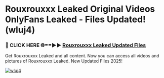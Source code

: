 # Rouxrouxxx Leaked Original Videos 0nlyFans Leaked - Files Updated! (wluj4)

<h3>🔴 CLICK HERE 🌐==►► <a href="https://tinyurl.com/ehrbuxhb" rel="nofollow">Rouxrouxxx Leaked Updated Files</a></h3>

Get Rouxrouxxx Leaked and all content. Now you can access all videos and pictures of Rouxrouxxx Leaked. New Updated Files 2025!

[![wluj4](https://i.imgur.com/lVYEuWS.gif)](https://tinyurl.com/ehrbuxhb)
